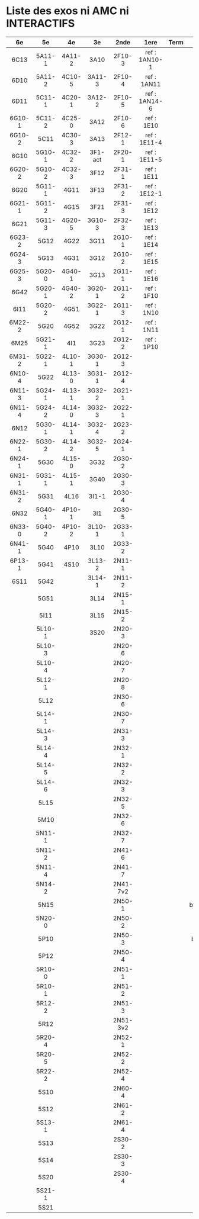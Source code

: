 # Liste des exos ni AMC ni INTERACTIFS

|6e|5e|4e|3e|2nde|1ere|Term|Reste|
|:-:|:-:|:-:|:-:|:-:|:-:|:-:|:-:|
|6C13|5A11-1|4A11-2|3A10|2F10-3|ref : 1AN10-1||MG32_3F13|
|6D10|5A11-2|4C10-5|3A11-3|2F10-4|ref : 1AN11||CM020|
|6D11|5C11-1|4C20-1|3A12-2|2F10-5|ref : 1AN14-6||CM021|
|6G10-1|5C11-2|4C25-0|3A12|2F10-6|ref : 1E10||ExC100|
|6G10-2|5C11|4C30-3|3A13|2F12-1|ref : 1E11-4||HPC100|
|6G10|5G10-1|4C32-2|3F1-act|2F20-1|ref : 1E11-5||PEA11-1|
|6G20-2|5G10-2|4C32-3|3F12|2F31-1|ref : 1E11||PEA11|
|6G20|5G11-1|4G11|3F13|2F31-2|ref : 1E12-1||PEA12|
|6G21-1|5G11-2|4G15|3F21|2F31-3|ref : 1E12||PEA13|
|6G21|5G11-3|4G20-5|3G10-3|2F32-3|ref : 1E13||PEG20|
|6G23-2|5G12|4G22|3G11|2G10-1|ref : 1E14||PEG21|
|6G24-3|5G13|4G31|3G12|2G10-2|ref : 1E15||PEG22|
|6G25-3|5G20-0|4G40-1|3G13|2G11-1|ref : 1E16||PEG23|
|6G42|5G20-1|4G40-2|3G20-1|2G11-2|ref : 1F10||PEG24|
|6I11|5G20-2|4G51|3G22-1|2G11-3|ref : 1N10||P003|
|6M22-2|5G20|4G52|3G22|2G12-1|ref : 1N11||P004|
|6M25|5G21-1|4I1|3G23|2G12-2|ref : 1P10||P005|
|6M31-2|5G22-1|4L10-1|3G30-1|2G12-3|||P006|
|6N10-4|5G22|4L13-0|3G31-1|2G12-4|||P007|
|6N11-3|5G24-1|4L13-1|3G32-2|2G21-1|||P008|
|6N11-4|5G24-2|4L14-0|3G32-3|2G22-1|||P009|
|6N12|5G30-1|4L14-1|3G32-4|2G23-2|||P010|
|6N22-1|5G30-2|4L14-2|3G32-5|2G24-1|||P011|
|6N24-1|5G30|4L15-0|3G32|2G30-2|||P012|
|6N31-1|5G31-1|4L15-1|3G40|2G30-3|||P013|
|6N31-2|5G31|4L16|3I1-1|2G30-4|||P014|
|6N32|5G40-1|4P10-1|3I1|2G30-5|||beta2F31|
|6N33-0|5G40-2|4P10-2|3L10-1|2G33-1|||beta3F23|
|6N41-1|5G40|4P10|3L10|2G33-2|||beta3G15|
|6P13-1|5G41|4S10|3L13-2|2N11-1|||beta3G41|
|6S11|5G42||3L14-1|2N11-2|||beta3S20-1|
||5G51||3L14|2N15-1|||beta3s21|
||5I11||3L15|2N15-2|||beta4C31|
||5L10-1||3S20|2N20-3|||beta4G20-3|
||5L10-3|||2N20-6|||beta4G20-4|
||5L10-4|||2N20-7|||beta5G30-2|
||5L12-1|||2N20-8|||beta6C33-1|
||5L12|||2N30-6|||beta6test2|
||5L14-1|||2N30-7|||beta6test2021|
||5L14-3|||2N31-3|||betaAsymptotesObliques|
||5L14-4|||2N32-1|||betaEqCarreDansC|
||5L14-5|||2N32-2|||betaEqValAbs|
||5L14-6|||2N32-3|||betaEquations|
||5L15|||2N32-5|||betaEquationsLog|
||5M10|||2N32-6|||betaExo3d|
||5N11-1|||2N32-7|||betaExoLimite|
||5N11-2|||2N41-6|||betaExoSimpleMatthieu|
||5N11-4|||2N41-7|||betaModele10_simple_question-reponse|
||5N14-2|||2N41-7v2|||betaModele11_parametrable|
||5N15|||2N50-1|||betaModele20_plusieurs_types_de_questions|
||5N20-0|||2N50-2|||betaModele21_parametrables|
||5P10|||2N50-3|||betaModele30_constructions_géométriques|
||5P12|||2N50-4|||betaModele31_parametrables|
||5R10-0|||2N51-1|||betaModele40_tableau_proportionnalite|
||5R10-1|||2N51-2|||betaModele41_tableau_signes_variations|
||5R12-2|||2N51-3|||betaModele50_Mathsteps|
||5R12|||2N51-3v2|||betaProbaAouB|
||5R20-4|||2N52-1|||betaProbabilites|
||5R20-5|||2N52-2|||betaProbabilitesJC|
||5R22-2|||2N52-4|||betaPuissances|
||5S10|||2N60-4|||betaSpline|
||5S12|||2N61-2|||betaSys2x2CombLin|
||5S13-1|||2N61-4|||betaThales|
||5S13|||2S30-2|||betaTracerParabole|
||5S14|||2S30-3|||betarotation3d|
||5S20|||2S30-4|||moule_a_exo_mathalea|
||5S21-1||||||moule_a_exo_mathalea2d|
||5S21||||||c3C10-2|
